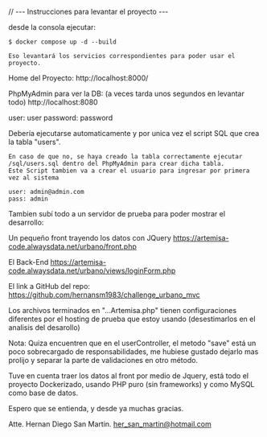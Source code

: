 // --- Instrucciones para levantar el proyecto ---

desde la consola ejecutar:

    $ docker compose up -d --build

    Eso levantará los servicios correspondientes para poder usar el proyecto.


Home del Proyecto:
http://localhost:8000/

PhpMyAdmin para ver la DB: (a veces tarda unos segundos en levantar todo)
http://localhost:8080

user: user
password: password



Debería ejecutarse automaticamente y por unica vez el script SQL que crea la tabla "users".

    En caso de que no, se haya creado la tabla correctamente ejecutar /sql/users.sql dentro del PhpMyAdmin para crear dicha tabla.
    Este Script tambien va a crear el usuario para ingresar por primera vez al sistema

    user: admin@admin.com
    pass: admin

Tambien subí todo a un servidor de prueba para poder mostrar el desarrollo:

Un pequeño front trayendo los datos con JQuery
https://artemisa-code.alwaysdata.net/urbano/front.php

El Back-End
https://artemisa-code.alwaysdata.net/urbano/views/loginForm.php


El link a GitHub del repo:
https://github.com/hernansm1983/challenge_urbano_mvc

Los archivos terminados en "...Artemisa.php" tienen configuraciones diferentes por el hosting de prueba que estoy usando (desestimarlos en el analisis del desarollo)

Nota: Quiza encuentren que en el userController, el metodo "save" está un poco sobrecargado de responsabilidades, me hubiese gustado dejarlo mas prolijo y separar la parte de validaciones en otro método.

Tuve en cuenta traer los datos al front por medio de Jquery, está todo el proyecto Dockerizado, usando PHP puro (sin frameworks) y como MySQL como base de datos.


Espero que se entienda, y desde ya muchas gracias.

Atte. Hernan Diego San Martin.
her_san_martin@hotmail.com